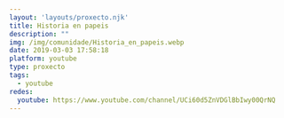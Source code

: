 ```yaml
---
layout: 'layouts/proxecto.njk'
title: Historia en papeis
description: ""
img: /img/comunidade/Historia_en_papeis.webp
date: 2019-03-03 17:58:18
platform: youtube
type: proxecto
tags:
  - youtube
redes:
  youtube: https://www.youtube.com/channel/UCi60d5ZnVDGlBbIwy00QrNQ
---
```

